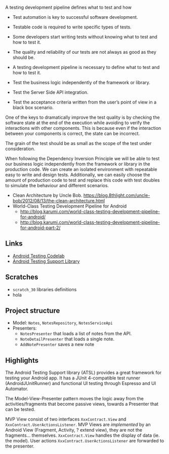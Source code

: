 A testing development pipeline defines what to test and how

- Test automation is key to successful software development.
- Testable code is required to write specific types of tests.
- Some developers start writing tests without knowing what to test and how to test it.
- The quality and reliability of our tests are not always as good as they should be.
- A testing development pipeline is necessary to define what to test and how to test it.


- Test the business logic independently of the framework or library.
- Test the Server Side API integration.
- Test the acceptance criteria written from the user’s point of view in a black box scenario.

One of the keys to dramatically improve the test quality is by checking the software state at the end of the execution while avoiding to verify the interactions with other components. This is because even if the interaction between your components is correct, the state can be incorrect. 

The grain of the test should be as small as the scope of the test under consideration.

 When following the Dependency Inversion Principle we will be able to test our business logic independently from the framework or library in the production code. We can create an isolated environment with repeatable easy to write and design tests. Additionally, we can easily choose the amount of production code to test and replace this code with test doubles to simulate the behaviour and different scenarios.
 
 - Clean Architecture by Uncle Bob. https://blog.8thlight.com/uncle-bob/2012/08/13/the-clean-architecture.html
 - World-Class Testing Development Pipeline for Android
	- http://blog.karumi.com/world-class-testing-development-pipeline-for-android/
	- http://blog.karumi.com/world-class-testing-development-pipeline-for-android-part-2/
 

Links
-----

- [Android Testing Codelab](https://codelabs.developers.google.com/codelabs/android-testing/index.html#2)
- [Android Testing Support Library](https://developer.android.com/tools/testing-support-library/index.html)


Scratches
-----

- `scratch_30` libraries definitions
- hola


Project structure
----


- Model: `Notes`, `NotesRepository`, `NotesServiceApi`
- Presenters: 
	- `NotesPresenter` that loads a list of notes from the API.
	- `NoteDetailPresenter` that loads a single note.
	- `AddNotePresenter` saves a new note



Highlights
------


The Android Testing Support library (ATSL) provides a great framework for testing your Android app. It has a JUnit 4-compatible test runner (AndroidJUnitRunner) and functional UI testing through Espresso and UI Automator. 

The Model-View-Presenter pattern moves the logic away from the activities/fragments that become passive views, towards a Presenter that can be tested. 

MVP View consist of two interfaces `XxxContract.View` and `XxxContract.UserActionsListener`. MVP Views are *implemented* by an Android View (Fragment, Activity, ? extend view), they are not the fragments... themselves. `XxxContract.View` handles the display of data (ie. the model). User actions `XxxContract.UserActionsListener` are forwarded to the presenter. 


